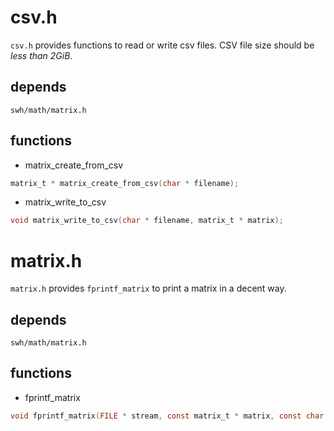 # csv.h
`csv.h` provides functions to read or write csv files. CSV file size should be *less than 2GiB*.

## depends
`swh/math/matrix.h`

## functions
* matrix_create_from_csv
```C
matrix_t * matrix_create_from_csv(char * filename);
```

* matrix_write_to_csv
```C
void matrix_write_to_csv(char * filename, matrix_t * matrix);
```

# matrix.h
`matrix.h` provides `fprintf_matrix` to print a matrix in a decent way.

## depends
`swh/math/matrix.h`

## functions
* fprintf_matrix
```C
void fprintf_matrix(FILE * stream, const matrix_t * matrix, const char * name);
```

